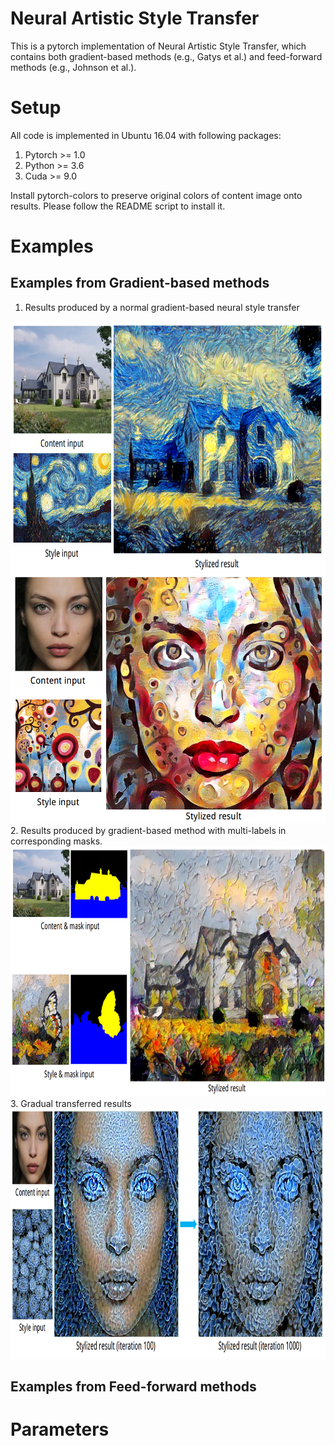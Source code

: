 # Neural Artistic Style Transfer 

This is a pytorch implementation of Neural Artistic Style Transfer, which contains both gradient-based methods (e.g., Gatys et al.) and feed-forward methods (e.g., Johnson et al.).

# Setup
All code is implemented in Ubuntu 16.04 with following packages:
1. Pytorch >= 1.0
2. Python >= 3.6
3. Cuda >= 9.0

Install pytorch-colors to preserve original colors of content image onto results. Please follow the README script to install it.


# Examples

## Examples from Gradient-based methods
1. Results produced by a normal gradient-based neural style transfer 
<div align='center'>
  <img src='optimization/output/result_opt1.png' height='400px'>
  <img src='optimization/output/result_opt2.png' height='400px'>
</div>
2. Results produced by gradient-based method with multi-labels in corresponding masks.
<div align='center'>
  <img src='optimization/output/result_opt3.png' height='400px'>
</div>
3. Gradual transferred results
<div align='center'>
  <img src='optimization/output/result_opt4.png' height='400px'>  
</div>

## Examples from Feed-forward methods

# Parameters
